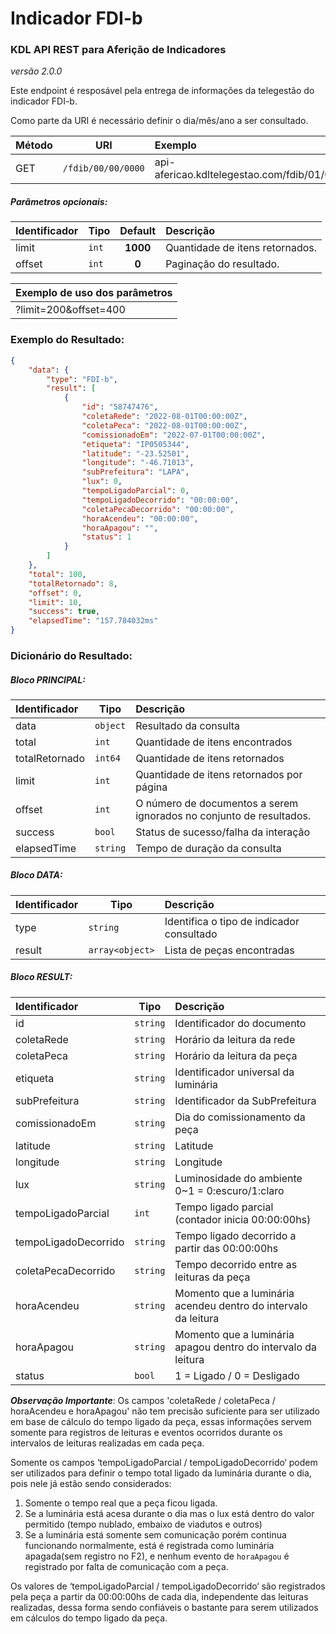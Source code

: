 # Indicador FDI-b
### KDL API REST para Aferição de Indicadores
*versão 2.0.0*

Este endpoint é resposável pela entrega de informações da telegestão do indicador FDI-b.

Como parte da URI é necessário definir o dia/mês/ano a ser consultado.

| Método | URI                | Exemplo                                                    | 
| --- | --------------------| :-----------   | 
| GET | `/fdib/00/00/0000` | api-afericao.kdltelegestao.com/fdib/01/08/2022 |

##### Parâmetros opcionais:
| Identificador | Tipo   | Default   | Descrição                       | 
| -------------- | -------| :--------:|:--------------------------------| 
| limit          | `int`  |  **1000** | Quantidade de itens retornados. |
| offset     | `int`  |  **0**    | Paginação do resultado.         |

| Exemplo de uso dos parâmetros | 
|:------------------------------| 
| ?limit=200&offset=400         |

### Exemplo do Resultado:
``` json
{
    "data": {
        "type": "FDI-b",
        "result": [
            {
                "id": "58747476",
                "coletaRede": "2022-08-01T00:00:00Z",
                "coletaPeca": "2022-08-01T00:00:00Z",
                "comissionadoEm": "2022-07-01T00:00:00Z",
                "etiqueta": "IP0505344",
                "latitude": "-23.52501",
                "longitude": "-46.71013",
                "subPrefeitura": "LAPA",
                "lux": 0,
                "tempoLigadoParcial": 0,
                "tempoLigadoDecorrido": "00:00:00",
                "coletaPecaDecorrido": "00:00:00",
                "horaAcendeu": "00:00:00",
                "horaApagou": "",
                "status": 1
            }
        ]
    },
    "total": 100,
    "totalRetornado": 8,
    "offset": 0,
    "limit": 10,
    "success": true,
    "elapsedTime": "157.784032ms"
}
```
### Dicionário do Resultado:
##### Bloco PRINCIPAL:
| Identificador  | Tipo     | Descrição                                                           | 
|:---------------|----------|:--------------------------------------------------------------------| 
| data           | `object` | Resultado da consulta                                               | 
| total          | `int`    | Quantidade de itens encontrados                                     | 
| totalRetornado | `int64`  | Quantidade de itens retornados                                      |
| limit          | `int`    | Quantidade de itens retornados por página                           | 
| offset         | `int`    | O número de documentos a serem ignorados no conjunto de resultados. |
| success        | `bool`   | Status de sucesso/falha da interação                                | 
| elapsedTime    | `string` | Tempo de duração da consulta                                        | 

##### Bloco DATA:
| Identificador | Tipo            | Descrição                                             | 
|:--------------|-----------------|:------------------------------------------------------| 
| type          | `string`        | Identifica o tipo de indicador consultado             | 
| result        | `array<object>` | Lista de peças encontradas                            | 

##### Bloco RESULT:
| Identificador         | Tipo     | Descrição                                                       | 
|:----------------------|----------|:----------------------------------------------------------------| 
| id                    | `string` | Identificador do documento                                      |
| coletaRede            | `string` | Horário da leitura da rede                                      | 
| coletaPeca            | `string` | Horário da leitura da peça                                      |
| etiqueta              | `string` | Identificador universal da luminária                            |
| subPrefeitura         | `string` | Identificador da SubPrefeitura                                  | 
| comissionadoEm        | `string` | Dia do comissionamento da peça                                  | 
| latitude              | `string` | Latitude                                                        |
| longitude             | `string` | Longitude                                                       |
| lux                   | `string` | Luminosidade do ambiente 0~1 = 0:escuro/1:claro                 | 
| tempoLigadoParcial    | `int`    | Tempo ligado parcial (contador inicia 00:00:00hs)               | 
| tempoLigadoDecorrido  | `string` | Tempo ligado decorrido a partir das 00:00:00hs                  | 
| coletaPecaDecorrido   | `string` | Tempo decorrido entre as leituras da peça                       | 
| horaAcendeu           | `string` | Momento que a luminária acendeu dentro do intervalo da leitura  | 
| horaApagou            | `string` | Momento que a luminária apagou dentro do intervalo da leitura   | 
| status                | `bool`   | 1 = Ligado / 0 = Desligado                                      |

***Observação Importante***: 
Os campos 'coletaRede / coletaPeca / horaAcendeu e horaApagou' não tem precisão suficiente para ser 
utilizado em base de cálculo do tempo ligado da peça, essas informações servem somente para 
registros de leituras e eventos ocorridos durante os intervalos de leituras realizadas em cada peça.


Somente os campos ‘tempoLigadoParcial / tempoLigadoDecorrido‘ podem ser utilizados para definir o tempo total ligado da luminária
durante o dia, pois nele já estão sendo considerados:
1) Somente o tempo real que a peça ficou ligada.
2) Se a luminária está acesa durante o dia mas o lux está dentro do valor permitido (tempo nublado, embaixo de viadutos e outros)
3) Se a luminária está somente sem comunicação porém continua funcionando normalmente, está é registrada
como luminária apagada(sem registro no F2), e nenhum evento de `horaApagou` é registrado por falta de comunicação com a peça.

Os valores de ‘tempoLigadoParcial / tempoLigadoDecorrido‘ são registrados pela peça a partir da 00:00:00hs de cada dia, 
independente das leituras realizadas, dessa forma sendo confiáveis o bastante para serem utilizados em cálculos do tempo 
ligado da peça.